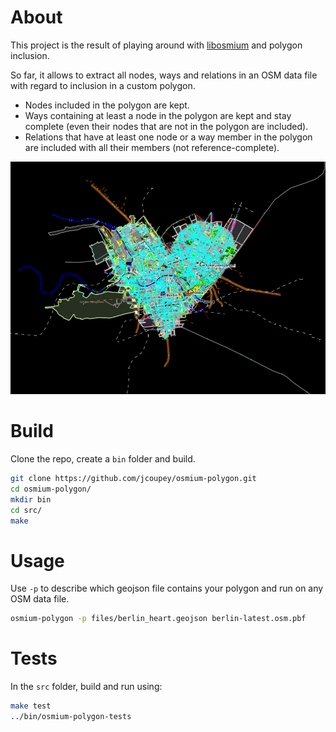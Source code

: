 # About

This project is the result of playing around with
[libosmium](https://github.com/osmcode/libosmium) and polygon
inclusion.

So far, it allows to extract all nodes, ways and relations in an OSM
data file with regard to inclusion in a custom polygon.

- Nodes included in the polygon are kept.
- Ways containing at least a node in the polygon are kept and stay
  complete (even their nodes that are not in the polygon are
  included).
- Relations that have at least one node or a way member in the polygon
  are included with all their members (not reference-complete).

![berlin](/files/berlin_heart.png)

# Build

Clone the repo, create a `bin` folder and build.

```bash
git clone https://github.com/jcoupey/osmium-polygon.git
cd osmium-polygon/
mkdir bin
cd src/
make
```

# Usage

Use `-p` to describe which geojson file contains your polygon and run
on any OSM data file.

```bash
osmium-polygon -p files/berlin_heart.geojson berlin-latest.osm.pbf
```

# Tests

In the `src` folder, build and run using:

```bash
make test
../bin/osmium-polygon-tests
```
